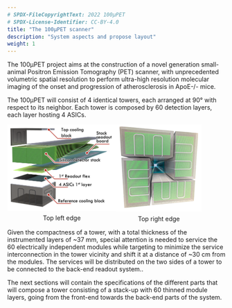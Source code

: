 ```yaml
---
# SPDX-FileCopyrightText: 2022 100µPET
# SPDX-License-Identifier: CC-BY-4.0
title: "The 100µPET scanner"
description: "System aspects and propose layout"
weight: 1
---
```


The 100μPET project aims at the construction of a novel generation small-animal Positron Emission Tomography (PET) scanner, with unprecedented volumetric spatial resolution to perform ultra-high resolution molecular imaging of the onset and progression of atherosclerosis in ApoE-/- mice.

The 100µPET will consist of 4 identical towers, each arranged at 90° with respect to its neighbor. Each tower is composed by 60 detection layers, each layer hosting 4 ASICs.

<div style="display: flex; justify-content: space-between; align-items: flex-start;">
   <div style="text-align: center; flex: 0 0 50%; margin: 0px;">
        <img src="Images/tower_assembly.png" alt="Image 1" height="100%" style="border: 0px solid black;">
        <div style="margin-top: 5px; font-size: 14px; text-align: center;">
		   Top left edge
        </div>
   </div>
   <div style="text-align: center; flex: 0 0 39%; margin: 0px; margin-right: 200px;">
        <img src="Images/Scanner_inside.png" alt="Image 2" height="100%" style="border: 0px solid black;">
        <div style="margin-top: 5px; font-size: 14px; text-align: center;">
		   Top right edge
        </div>
   </div>
</div>

Given the compactness of a tower, with a total thickness of the instrumented layers of ~37 mm, special attention is needed to service the 60 electrically independent modules while targeting to minimize the service interconnection in the tower vicinity and shift it at a distance of ~30 cm from the modules. The services will be distributed on the two sides of a tower to be connected to the back-end readout system..

The next sections will contain the specifications of the different parts that will compose a tower consisting of a stack-up with 60 thinned module layers, going from the front-end towards the back-end parts of the system.
